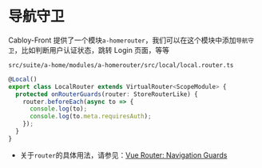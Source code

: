 # 导航守卫

Cabloy-Front 提供了一个模块`a-homerouter`，我们可以在这个模块中添加`导航守卫`，比如判断用户认证状态，跳转 Login 页面，等等

`src/suite/a-home/modules/a-homerouter/src/local/local.router.ts`

```typescript
@Local()
export class LocalRouter extends VirtualRouter<ScopeModule> {
  protected onRouterGuards(router: StoreRouterLike) {
    router.beforeEach(async to => {
      console.log(to);
      console.log(to.meta.requiresAuth);
    });
  }
}
```

- 关于`router`的具体用法，请参见：[Vue Router: Navigation Guards](https://router.vuejs.org/guide/advanced/navigation-guards.html)
